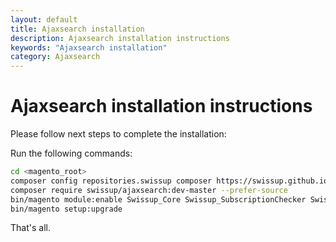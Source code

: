 ```yaml
---
layout: default
title: Ajaxsearch installation
description: Ajaxsearch installation instructions
keywords: "Ajaxsearch installation"
category: Ajaxsearch
---
```


# Ajaxsearch installation instructions

Please follow next steps to complete the installation:

Run the following commands:

```bash
cd <magento_root>
composer config repositories.swissup composer https://swissup.github.io/packages/
composer require swissup/ajaxsearch:dev-master --prefer-source
bin/magento module:enable Swissup_Core Swissup_SubscriptionChecker Swissup_Ajaxsearch
bin/magento setup:upgrade
```

That's all.

